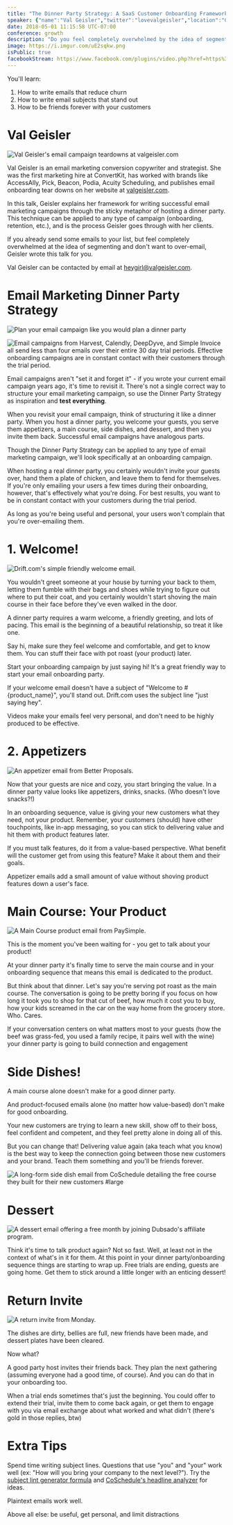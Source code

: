 ```yaml
---
title: "The Dinner Party Strategy: A SaaS Customer Onboarding Framework That Connects and Converts"
speaker: {"name":"Val Geisler","twitter":"lovevalgeisler","location":"Columbus, OH","description":"#emailgeek writing Onboarding Tear Downs. Email conversion strategist & copywriter. Mom, feminist, avid reader.","verified":false,"image":"https://pbs.twimg.com/profile_images/976882873369325570/q1P7vq_n.jpg","website":"http://www.valgeisler.com"}
date: 2018-05-01 11:15:58 UTC-07:00
conference: growth
description: "Do you feel completely overwhelmed by the idea of segmenting your list? Aren't sure what kinds of emails to send besides links to your latest blog posts? Val is a marketing conversion copywriter + strategist that can help."
image: https://i.imgur.com/uE2sqkw.png
isPublic: true
facebookStream: https://www.facebook.com/plugins/video.php?href=https%3A%2F%2Fwww.facebook.com%2Fteamlanio%2Fvideos%2F1676996419015648%2F&show_text=0&width=560
---
```


You'll learn:

1. How to write emails that reduce churn
2. How to write email subjects that stand out
3. How to be friends forever with your customers

# Val Geisler

![Val Geisler's email campaign teardowns at valgeisler.com](https://i.imgur.com/FRAa6vk.jpg)

Val Geisler is an email marketing conversion copywriter and strategist. She was the first marketing hire at ConvertKit, has worked with brands like AccessAlly, Pick, Beacon, Podia, Acuity Scheduling, and publishes email onboarding tear downs on her website at [valgeisler.com](https://www.valgeisler.com/category/tear-down/).

In this talk, Geisler explains her framework for writing successful email marketing campaigns through the sticky metaphor of hosting a dinner party. This technique can be applied to any type of campaign (onboarding, retention, etc.), and is the process Geisler goes through with her clients.

If you already send some emails to your list, but feel completely overwhelmed at the idea of segmenting and don't want to over-email, Geisler wrote this talk for you.

Val Geisler can be contacted by email at heygirl@valgeisler.com.

# Email Marketing Dinner Party Strategy

![Plan your email campaign like you would plan a dinner party](https://i.imgur.com/vO2RoPw.png)

![Email campaigns from Harvest, Calendly, DeepDyve, and Simple Invoice all send less than four emails over their entire 30 day trial periods. Effective onboarding campaigns are in constant contact with their customers through the trial period.](https://i.imgur.com/5Ed3Aov.png)

Email campaigns aren't "set it and forget it" - if you wrote your current email campaign years ago, it's time to revisit it. There's not a single correct way to structure your email marketing campaign, so use the Dinner Party Strategy as inspiration and **test everything**.

When you revisit your email campaign, think of structuring it like a dinner party. When you host a dinner party, you welcome your guests, you serve them appetizers, a main course, side dishes, and dessert, and then you invite them back. Successful email campaigns have analogous parts.

Though the Dinner Party Strategy can be applied to any type of email marketing campaign, we'll look specifically at an onboarding campaign.

When hosting a real dinner party, you certainly wouldn't invite your guests over, hand them a plate of chicken, and leave them to fend for themselves. If you're only emailing your users a few times during their onboarding, however, that's effectively what you're doing. For best results, you want to be in constant contact with your customers during the trial period.

As long as you're being useful and personal, your users won't complain that you're over-emailing them.

# 1. Welcome!

![Drift.com's simple friendly welcome email.](https://i.imgur.com/S1LK0Ra.png)

You wouldn't greet someone at your house by turning your back to them, letting them fumble with their bags and shoes while trying to figure out where to put their coat, and you certainly wouldn't start shoving the main course in their face before they've even walked in the door.

A dinner party requires a warm welcome, a friendly greeting, and lots of pacing. This email is the beginning of a beautiful relationship, so treat it like one.

Say hi, make sure they feel welcome and comfortable, and get to know them. You can stuff their face with pot roast (your product) later.

Start your onboarding campaign by just saying hi! It's a great friendly way to start your email onboarding party.

If your welcome email doesn't have a subject of "Welcome to #{product_name}", you'll stand out. Drift.com uses the subject line "just saying hey".

Videos make your emails feel very personal, and don't need to be highly produced to be effective.

# 2. Appetizers

![An appetizer email from Better Proposals.](https://i.imgur.com/OymoXEF.png)

Now that your guests are nice and cozy, you start bringing the value. In a dinner party value looks like appetizers, drinks, snacks. (Who doesn't love snacks?!)

In an onboarding sequence, value is giving your new customers what they need, not your product. Remember, your customers (should) have other touchpoints, like in-app messaging, so you can stick to delivering value and hit them with product features later.

If you must talk features, do it from a value-based perspective. What benefit will the customer get from using this feature? Make it about them and their goals.

Appetizer emails add a small amount of value without shoving product features down a user's face.

# Main Course: Your Product

![A Main Course product email from PaySimple.](https://i.imgur.com/LK6uTSW.png)

This is the moment you've been waiting for - you get to talk about your product!

At your dinner party it's finally time to serve the main course and in your onboarding sequence that means this email is dedicated to the product.

But think about that dinner. Let's say you're serving pot roast as the main course. The conversation is going to be pretty boring if you focus on how long it took you to shop for that cut of beef, how much it cost you to buy, how your kids screamed in the car on the way home from the grocery store. Who. Cares.

If your conversation centers on what matters most to your guests (how the beef was grass-fed, you used a family recipe, it pairs well with the wine) your dinner party is going to build connection and engagement


# Side Dishes!

A main course alone doesn't make for a good dinner party.

And product-focused emails alone (no matter how value-based) don't make for good onboarding.

Your new customers are trying to learn a new skill, show off to their boss, feel confident and competent, and they feel pretty alone in doing all of this.

But you can change that! Delivering value again (aka teach what you know) is the best way to keep the connection going between those new customers and your brand. Teach them something and you'll be friends forever.

![A long-form side dish email from CoSchedule detailing the free course they built for their new customers #large](https://i.imgur.com/rWRVXuX.jpg)

# Dessert

![A dessert email offering a free month by joining Dubsado's affiliate program.](https://i.imgur.com/6pJFbKM.png)

Think it's time to talk product again?
Not so fast.
Well, at least not in the context of what's in it for them.
At this point in your dinner party/onboarding sequence things are
starting to wrap up. Free trials are ending, guests are going home.
Get them to stick around a little longer with an enticing dessert!

# Return Invite

![A return invite from Monday.](https://i.imgur.com/qgXmJXx.png)

The dishes are dirty, bellies are full, new friends have been made, and dessert plates have been cleared.

Now what?

A good party host invites their friends back. They plan the next gathering (assuming everyone had a good time, of course). And you can do that in your onboarding too.

When a trial ends sometimes that's just the beginning. You could offer to extend their trial, invite them to come back again, or get them to engage with you via email exchange about what worked and what didn't (there's gold in those replies, btw)

# Extra Tips

Spend time writing subject lines. Questions that use "you" and "your" work well (ex: "How will you bring your company to the next level?"). Try the [subject lint generator formula](https://kopywritingkourse.com/subject-line-generator-formula/) and [CoSchedule's headline analyzer](https://coschedule.com/headline-analyzer) for ideas.

Plaintext emails work well.

Above all else: be useful, get personal, and limit distractions
